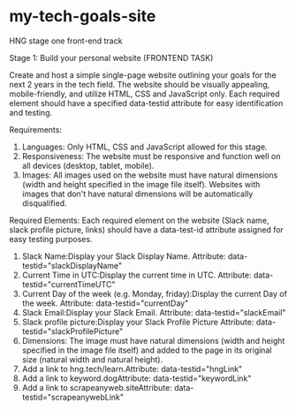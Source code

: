 # my-tech-goals-site
HNG stage one front-end track

Stage 1: Build your personal website (FRONTEND TASK)

Create and host a simple single-page website outlining your goals for the next 2 years in the tech field.
The website should be visually appealing, mobile-friendly, and utilize HTML, CSS and JavaScript only.
Each required element should have a specified data-testid attribute for easy identification and testing.

Requirements:
1. Languages: Only HTML, CSS and JavaScript allowed for this stage.
2. Responsiveness: The website must be responsive and function well on all devices (desktop, tablet, mobile).
3. Images: All images used on the website must have natural dimensions (width and height specified in the image file itself). Websites with images that don't have natural dimensions will be automatically disqualified.

Required Elements: Each required element on the website (Slack name, slack profile picture, links) should have a data-test-id attribute assigned for easy testing purposes.
1. Slack Name:Display your Slack Display Name.
Attribute: data-testid="slackDisplayName"
2. Current Time in UTC:Display the current time in UTC.
Attribute: data-testid="currentTimeUTC"
3. Current Day of the week (e.g. Monday, friday):Display the current Day of the week.
Attribute: data-testid="currentDay"
4. Slack Email:Display your Slack Email.
Attribute: data-testid="slackEmail"
5. Slack profile picture:Display your Slack Profile Picture
Attribute: data-testid="slackProfilePicture"
6. Dimensions: The image must have natural dimensions (width and height specified in the image file itself) and added to the page in its original size (natural width and natural height).
7. Add a link to hng.tech/learn.Attribute: data-testid="hngLink"
8. Add a link to keyword.dogAttribute: data-testid="keywordLink"
9. Add a link to scrapeanyweb.siteAttribute: data-testid="scrapeanywebLink"